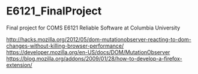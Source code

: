 E6121_FinalProject
==================

Final project for COMS E6121 Reliable Software at Columbia University

http://hacks.mozilla.org/2012/05/dom-mutationobserver-reacting-to-dom-changes-without-killing-browser-performance/
https://developer.mozilla.org/en-US/docs/DOM/MutationObserver
https://blog.mozilla.org/addons/2009/01/28/how-to-develop-a-firefox-extension/